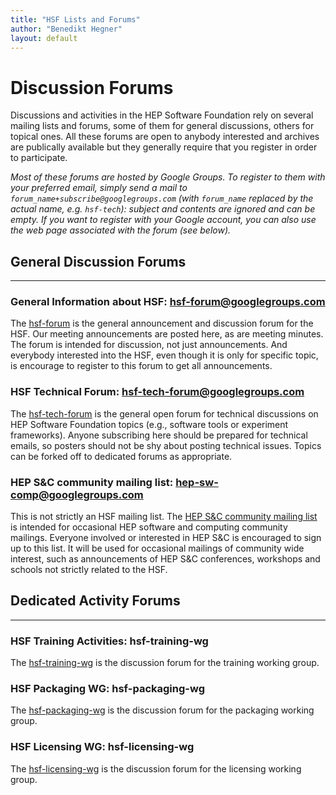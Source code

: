```yaml
---
title: "HSF Lists and Forums"
author: "Benedikt Hegner"
layout: default
---
```


# Discussion Forums

Discussions and activities in the HEP Software Foundation rely on several mailing lists and forums, some of them for general discussions, others for topical ones. All these forums are open to anybody interested and archives are publically available but they generally require that you register in order to participate.

*Most of these forums are hosted by Google Groups. To register to them with your preferred email, simply send a mail to
`forum_name+subscribe@googlegroups.com` (with `forum_name` replaced by the actual name, e.g. `hsf-tech`): subject and contents 
are ignored and can be empty. If you want to register with your Google account, you can also use the web page associated with the forum
(see below).*


## General Discussion Forums
-----

### General Information about HSF: hsf-forum@googlegroups.com

The [hsf-forum](http://groups.google.com/d/forum/hsf-forum) is the general announcement and discussion forum for the HSF. Our meeting announcements are posted here, as are meeting minutes. The forum is intended for discussion, not just announcements. And everybody interested into the HSF, even though it is only for specific topic, is encourage to register to this forum to get all announcements. 

### HSF Technical Forum: hsf-tech-forum@googlegroups.com

The [hsf-tech-forum](https://groups.google.com/forum/#%21forum/hsf-tech-forum) is the general open forum for technical discussions on HEP Software Foundation topics (e.g., software tools or experiment frameworks). Anyone subscribing here should be prepared for technical emails, so posters should not be shy about posting technical issues. Topics can be forked off to dedicated forums as appropriate.

### HEP S&C community mailing list: hep-sw-comp@googlegroups.com

This is not strictly an HSF mailing list. The [HEP S&C community mailing list](http://groups.google.com/d/forum/hep-sw-comp) is intended for occasional HEP software and computing community mailings. Everyone involved or interested in HEP S&C is encouraged to sign up to this list. It will be used for occasional mailings of community wide interest, such as announcements of HEP S&C conferences, workshops and schools not strictly related to the HSF.


## Dedicated Activity Forums
-----

### HSF Training Activities: hsf-training-wg
The [hsf-training-wg](https://groups.google.com/forum/#%21forum/hsf-training-wg) is the discussion forum for the training working group.

### HSF Packaging WG: hsf-packaging-wg
The [hsf-packaging-wg](https://groups.google.com/forum/#%21forum/hsf-packaging-wg) is the discussion forum for the packaging working group.

### HSF Licensing WG: hsf-licensing-wg
The [hsf-licensing-wg](https://groups.google.com/forum/#%21forum/hsf-licensing-wg) is the discussion forum for the licensing working group.
